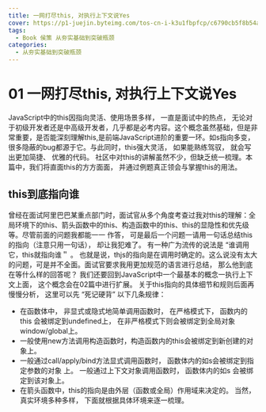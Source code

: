 ```yaml
---
title: 一网打尽this, 对执行上下文说Yes
cover: https://p1-juejin.byteimg.com/tos-cn-i-k3u1fbpfcp/c6790cb5f8b54a348c72a5ad0d269734~tplv-k3u1fbpfcp-zoom-in-crop-mark:1512:0:0:0.awebp?
tags:
  - Book 侯策 从夯实基础到突破瓶颈
categories:
  - 从夯实基础到突破瓶颈
---
```

# 01 一网打尽this, 对执行上下文说Yes
JavaScript中的this因指向灵活、使用场景多样， 一直是面试中的热点， 无论对于初级开发者还是中高级开发者，几乎都是必考内容。这个概念虽然基础，但是非常重要，是否能深刻理解this,是前端JavaScript进阶的重要一环。如s指向多变， 很多隐蔽的bug都源于它。与此同时，this强大灵活， 如果能熟练驾驭， 就会写出更加简捷、 优雅的代码。
社区中对this的讲解虽然不少，但缺乏统一梳理。本篇中，我们将直面this的方方面面， 并通过例题真正领会与掌握this的用法。
## this到底指向谁
曾经在面试阿里巴巴某重点部门时，面试官从多个角度考查过我对this的理解：全局环境下的this、箭头函数中的this、构造函数中的this、this的显隐性和优先级等。尽管前面的问题我都能一一 作答， 可是最后一个问题一请用一句话总结this的指向（注意只用一句话）， 却让我犯难了。
有一种广为流传的说法是 “谁调用它，this就指向谁＂ 。
也就是说，thjs的指向是在调用时确定的。这么说没有太大的问题，可是并不全面。面试官要求我用更加规范的语言进行总结， 那么他到底在等什么样的回答呢？
我们还要回到JavaScript中一个最基本的概念一执行上下文上面， 这个概念会在02篇中进行扩展。
关于this指向的具体细节和规则后面再慢慢分析， 这里可以先 “死记硬背” 以下几条规律：
- 在函数体中， 非显式或隐式地简单调用函数时， 在严格模式下， 函数内的this 会被绑定到undefined上， 在非严格模式下则会被绑定到全局对象window/global上。
- 一般使用new方法调用构造函数时，构造函数内的this会被绑定到新创建的对象上。
- 一般通过call/apply/bind方法显式调用函数时， 函数体内的如s会被绑定到指定参数的对象 上。
一般通过上下文对象调用函数时， 函数体内的如s 会被绑定到该对象上。
- 在箭头函数中，this的指向是由外层（函数或全局）作用域来决定的。 当然， 真实环境多种多样， 下面就根据具体环境来逐一梳理。